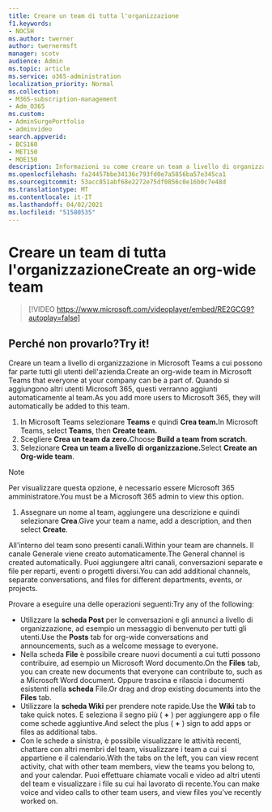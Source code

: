 ```yaml
---
title: Creare un team di tutta l'organizzazione
f1.keywords:
- NOCSH
ms.author: twerner
author: twernermsft
manager: scotv
audience: Admin
ms.topic: article
ms.service: o365-administration
localization_priority: Normal
ms.collection:
- M365-subscription-management
- Adm_O365
ms.custom:
- AdminSurgePortfolio
- adminvideo
search.appverid:
- BCS160
- MET150
- MOE150
description: Informazioni su come creare un team a livello di organizzazione in Microsoft Teams.
ms.openlocfilehash: fa24457bbe34136c793fd0e7a5856ba57e345ca1
ms.sourcegitcommit: 53acc851abf68e2272e75df0856c0e16b0c7e48d
ms.translationtype: MT
ms.contentlocale: it-IT
ms.lasthandoff: 04/02/2021
ms.locfileid: "51580535"
---
```

# <a name="create-an-org-wide-team"></a><span data-ttu-id="f78f4-103">Creare un team di tutta l'organizzazione</span><span class="sxs-lookup"><span data-stu-id="f78f4-103">Create an org-wide team</span></span>

> [!VIDEO https://www.microsoft.com/videoplayer/embed/RE2GCG9?autoplay=false]

## <a name="try-it"></a><span data-ttu-id="f78f4-104">Perché non provarlo?</span><span class="sxs-lookup"><span data-stu-id="f78f4-104">Try it!</span></span>

<span data-ttu-id="f78f4-105">Creare un team a livello di organizzazione in Microsoft Teams a cui possono far parte tutti gli utenti dell'azienda.</span><span class="sxs-lookup"><span data-stu-id="f78f4-105">Create an org-wide team in Microsoft Teams that everyone at your company can be a part of.</span></span> <span data-ttu-id="f78f4-106">Quando si aggiungono altri utenti Microsoft 365, questi verranno aggiunti automaticamente al team.</span><span class="sxs-lookup"><span data-stu-id="f78f4-106">As you add more users to Microsoft 365, they will automatically be added to this team.</span></span>

1. <span data-ttu-id="f78f4-107">In Microsoft Teams selezionare **Teams** e quindi **Crea team.**</span><span class="sxs-lookup"><span data-stu-id="f78f4-107">In Microsoft Teams, select  **Teams**, then **Create team.**</span></span>
2. <span data-ttu-id="f78f4-108">Scegliere **Crea un team da zero.**</span><span class="sxs-lookup"><span data-stu-id="f78f4-108">Choose  **Build a team from scratch**.</span></span>
3. <span data-ttu-id="f78f4-109">Selezionare **Crea un team a livello di organizzazione.**</span><span class="sxs-lookup"><span data-stu-id="f78f4-109">Select  **Create an Org-wide team**.</span></span>

> [!NOTE]
> <span data-ttu-id="f78f4-110">Per visualizzare questa opzione, è necessario essere Microsoft 365 amministratore.</span><span class="sxs-lookup"><span data-stu-id="f78f4-110">You must be a Microsoft 365 admin to view this option.</span></span>

1. <span data-ttu-id="f78f4-111">Assegnare un nome al team, aggiungere una descrizione e quindi selezionare  **Crea**.</span><span class="sxs-lookup"><span data-stu-id="f78f4-111">Give your team a name, add a description, and then select  **Create**.</span></span>

<span data-ttu-id="f78f4-112">All'interno del team sono presenti canali.</span><span class="sxs-lookup"><span data-stu-id="f78f4-112">Within your team are channels.</span></span> <span data-ttu-id="f78f4-113">Il canale Generale viene creato automaticamente.</span><span class="sxs-lookup"><span data-stu-id="f78f4-113">The General channel is created automatically.</span></span> <span data-ttu-id="f78f4-114">Puoi aggiungere altri canali, conversazioni separate e file per reparti, eventi o progetti diversi.</span><span class="sxs-lookup"><span data-stu-id="f78f4-114">You can add additional channels, separate conversations, and files for different departments, events, or projects.</span></span>

<span data-ttu-id="f78f4-115">Provare a eseguire una delle operazioni seguenti:</span><span class="sxs-lookup"><span data-stu-id="f78f4-115">Try any of the following:</span></span>

- <span data-ttu-id="f78f4-116">Utilizzare la  **scheda Post** per le conversazioni e gli annunci a livello di organizzazione, ad esempio un messaggio di benvenuto per tutti gli utenti.</span><span class="sxs-lookup"><span data-stu-id="f78f4-116">Use the  **Posts** tab for org-wide conversations and announcements, such as a welcome message to everyone.</span></span>
- <span data-ttu-id="f78f4-117">Nella scheda **File** è possibile creare nuovi documenti a cui tutti possono contribuire, ad esempio un Microsoft Word documento.</span><span class="sxs-lookup"><span data-stu-id="f78f4-117">On the  **Files** tab, you can create new documents that everyone can contribute to, such as a Microsoft Word document.</span></span> <span data-ttu-id="f78f4-118">Oppure trascina e rilascia i documenti esistenti nella  **scheda** File.</span><span class="sxs-lookup"><span data-stu-id="f78f4-118">Or drag and drop existing documents into the  **Files** tab.</span></span>
- <span data-ttu-id="f78f4-119">Utilizzare la  **scheda Wiki** per prendere note rapide.</span><span class="sxs-lookup"><span data-stu-id="f78f4-119">Use the  **Wiki** tab to take quick notes.</span></span> <span data-ttu-id="f78f4-120">E seleziona il segno più ( **+** ) per aggiungere app o file come schede aggiuntive.</span><span class="sxs-lookup"><span data-stu-id="f78f4-120">And select the plus ( **+** ) sign to add apps or files as additional tabs.</span></span>
- <span data-ttu-id="f78f4-121">Con le schede a sinistra, è possibile visualizzare le attività recenti, chattare con altri membri del team, visualizzare i team a cui si appartiene e il calendario.</span><span class="sxs-lookup"><span data-stu-id="f78f4-121">With the tabs on the left, you can view recent activity, chat with other team members, view the teams you belong to, and your calendar.</span></span> <span data-ttu-id="f78f4-122">Puoi effettuare chiamate vocali e video ad altri utenti del team e visualizzare i file su cui hai lavorato di recente.</span><span class="sxs-lookup"><span data-stu-id="f78f4-122">You can make voice and video calls to other team users, and view files you've recently worked on.</span></span>